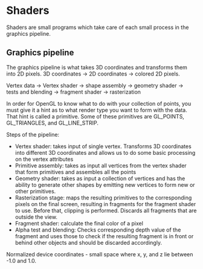 # Shaders
Shaders are small programs which take care of each small process in the graphics
pipeline.
## Graphics pipeline
The graphics pipeline is what takes 3D coordinates and transforms them into 2D
pixels. 3D coordinates -> 2D coordinates -> colored 2D pixels.

Vertex data -> Vertex shader -> shape assembly -> geometry shader -> tests and
blending -> fragment shader -> rasterization

In order for OpenGL to know what to do with your collection of points, you must
give it a hint as to what render type you want to form with the data. That hint
is called a primitive. Some of these primitives are GL_POINTS, GL_TRIANGLES, and
GL_LINE_STRIP.

Steps of the pipeline:

- Vertex shader: takes input of single vertex. Transforms 3D coordinates into
  different 3D coordinates and allows us to do some basic processing on the
  vertex attributes
- Primitive assembly: takes as input all vertices from the vertex shader that
  form primitives and assembles all the points
- Geometry shader: takes as input a collection of vertices and has the ability
  to generate other shapes by emitting new vertices to form new or other
  primitives.
- Rasterization stage: maps the resulting primitives to the corresponding pixels
  on the final screen, resulting in fragments for the fragment shader to
  use. Before that, clipping is performed. Discards all fragments that are
  outside the view.
- Fragment shader: calculate the final color of a pixel
- Alpha test and blending: Checks corresponding depth value of the fragment and
  uses those to check if the resulting fragment is in front or behind other
  objects and should be discarded accordingly.

Normalized device coordinates - small space where x, y, and z lie between -1.0
and 1.0.
